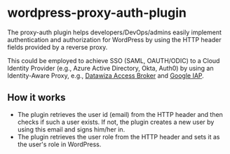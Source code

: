 # wordpress-proxy-auth-plugin
The proxy-auth plugin helps developers/DevOps/admins easily implement authentication and authorization for WordPress by using the HTTP header fields provided by a reverse proxy. 

This could be employed to achieve SSO (SAML, OAUTH/ODIC) to a Cloud Identity Provider (e.g., Azure Active Directory, Okta, Auth0) by using an Identity-Aware Proxy, e.g., [Datawiza Access Broker](https://www.datawiza.com/access-broker) and [Google IAP](https://cloud.google.com/iap).

## How it works
* The plugin retrieves the user id (email) from the HTTP header and then checks if such a user exists. If not, the plugin creates a new user by using this email and signs him/her in. 
* The plugin retrieves the user role from the HTTP header and sets it as the user's role in WordPress. 
